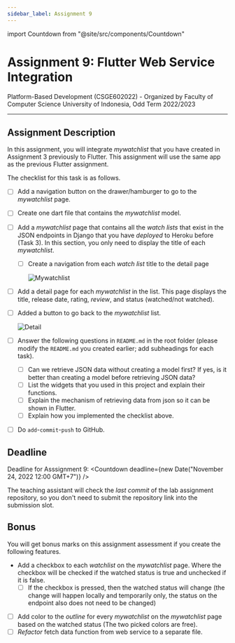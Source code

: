 ```yaml
---
sidebar_label: Assignment 9
---
```


import Countdown from "@site/src/components/Countdown"

# Assignment 9: Flutter Web Service Integration

Platform-Based Development (CSGE602022) - Organized by Faculty of Computer Science University of Indonesia, Odd Term 2022/2023

---

## Assignment Description

In this assignment, you will integrate *mywatchlist* that you have created in Assignment 3 previously to Flutter. This assignment will use the same app as the previous Flutter assignment.

The checklist for this task is as follows.

- [ ] Add a navigation button on the drawer/hamburger to go to the *mywatchlist* page.

- [ ] Create one dart file that contains the *mywatchlist* model.

- [ ] Add a *mywatchlist*  page that contains all the *watch lists* that exist in the JSON endpoints in Django that you have *deployed* to Heroku before (Task 3). In this section, you only need to display the title of each *mywatchlist*.

  - [ ] Create a navigation from each *watch list* title to the detail page

    ![Mywatchlist](https://i.ibb.co/dbnTnQz/mywatchlist.png)

- [ ] Add a detail page for each *mywatchlist* in the list. This page displays the title, release date, rating, *review*, and status (watched/not watched).

- [ ] Added a button to go back to the *mywatchlist* list.

    ![Detail](https://i.ibb.co/rdCFcYy/detail.png)

- [ ] Answer the following questions in `README.md` in the root folder (please modify the `README.md` you created earlier; add subheadings for each task).
  - [ ] Can we retrieve JSON data without creating a model first? If yes, is it better than creating a model before retrieving JSON data?
  - [ ] List the widgets that you used in this project and explain their functions.
  - [ ] Explain the mechanism of retrieving data from json so it can be shown in Flutter.
  - [ ] Explain how you implemented the checklist above.
- [ ] Do `add`-`commit`-`push` to GitHub.

## Deadline

Deadline for Asssignment 9: <Countdown deadline={new Date("November 24, 2022 12:00 GMT+7")} />

The teaching assistant will check the *last commit* of the lab assignment repository, so you don't need to submit the repository link into the submission slot.

## Bonus

You will get bonus marks on this assignment assessment if you create the following features.

- Add a checkbox to each *watchlist* on the *mywatchlist* page. Where the checkbox will be checked if the watched status is true and unchecked if it is false.
  - [ ] If the checkbox is pressed, then the watched status will change (the change will happen locally and temporarily only, the status on the endpoint also does not need to be changed)
- [ ] Add color to the *outline* for every *mywatchlist* on the *mywatchlist* page based on the watched status (The two picked colors are free).
- [ ] *Refactor* fetch data function from web service to a separate file.
